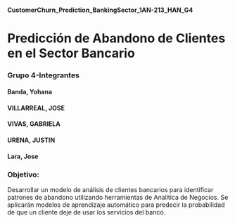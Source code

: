 #### CustomerChurn_Prediction_BankingSector_1AN-213_HAN_G4
# Predicción de Abandono de Clientes en el Sector Bancario
### Grupo 4-Integrantes
#### Banda, Yohana
#### VILLARREAL, JOSE
#### VIVAS, GABRIELA
#### URENA, JUSTIN
#### Lara, Jose
### Objetivo: 
 Desarrollar un modelo de análisis de clientes bancarios para identificar patrones de abandono utilizando herramientas de Analítica de Negocios.
 Se aplicarán modelos de aprendizaje automático para predecir la probabilidad de que un cliente deje de usar los servicios del banco.
